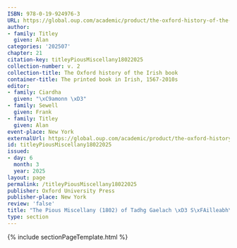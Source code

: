 ```yaml
---
ISBN: 978-0-19-924976-3
URL: https://global.oup.com/academic/product/the-oxford-history-of-the-irish-book-volume-ii-9780199249763?cc=ge&lang=3n#
author:
- family: Titley
  given: Alan
categories: '202507'
chapter: 21
citation-key: titleyPiousMiscellany18022025
collection-number: v. 2
collection-title: The Oxford history of the Irish book
container-title: The printed book in Irish, 1567-2010s
editor:
- family: Ciardha
  given: "\xC9amonn \xD3"
- family: Sewell
  given: Frank
- family: Titley
  given: Alan
event-place: New York
externalUrl: https://global.oup.com/academic/product/the-oxford-history-of-the-irish-book-volume-ii-9780199249763?cc=ge&lang=3n#
id: titleyPiousMiscellany18022025
issued:
- day: 6
  month: 3
  year: 2025
layout: page
permalink: /titleyPiousMiscellany18022025
publisher: Oxford University Press
publisher-place: New York
review: 'false'
title: "The Pious Miscellany (1802) of Tadhg Gaelach \xD3 S\xFAilleabh\xE1in (c.1715-c.1795)"
type: section
---
```

{% include sectionPageTemplate.html %}